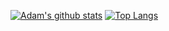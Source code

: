 [![Adam's github stats](https://github-readme-stats.vercel.app/api?username=goshawk22&show_icons=true&theme=dark&count_private=true)](https://github.com/anuraghazra/github-readme-stats)
[![Top Langs](https://github-readme-stats.vercel.app/api/top-langs/?username=goshawk22&exclude_repo=kernel_realme_RMX1971,android_vendor_pa,HAB-Code,HAB)](https://github.com/anuraghazra/github-readme-stats)
